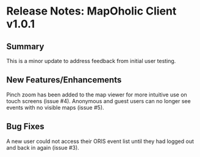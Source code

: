 # Release Notes: MapOholic Client v1.0.1

## Summary

This is a minor update to address feedback from initial user testing.

## New Features/Enhancements

Pinch zoom has been added to the map viewer for more intuitive use on touch screens (issue #4).
Anonymous and guest users can no longer see events with no visible maps (issue #5).

## Bug Fixes

A new user could not access their ORIS event list until they had logged out and back in again (issue #3).
